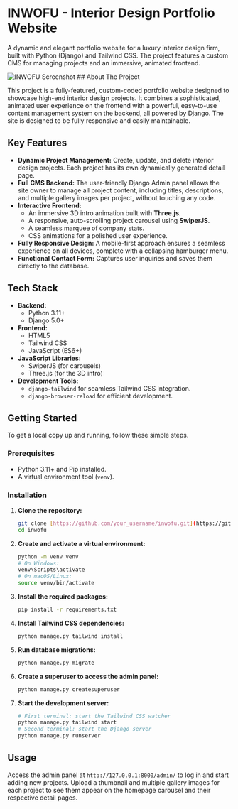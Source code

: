 # INWOFU - Interior Design Portfolio Website

A dynamic and elegant portfolio website for a luxury interior design firm, built with Python (Django) and Tailwind CSS. The project features a custom CMS for managing projects and an immersive, animated frontend.

![INWOFU Screenshot](placeholder.png) ## About The Project

This project is a fully-featured, custom-coded portfolio website designed to showcase high-end interior design projects. It combines a sophisticated, animated user experience on the frontend with a powerful, easy-to-use content management system on the backend, all powered by Django. The site is designed to be fully responsive and easily maintainable.

## Key Features

* **Dynamic Project Management:** Create, update, and delete interior design projects. Each project has its own dynamically generated detail page.
* **Full CMS Backend:** The user-friendly Django Admin panel allows the site owner to manage all project content, including titles, descriptions, and multiple gallery images per project, without touching any code.
* **Interactive Frontend:**
    * An immersive 3D intro animation built with **Three.js**.
    * A responsive, auto-scrolling project carousel using **SwiperJS**.
    * A seamless marquee of company stats.
    * CSS animations for a polished user experience.
* **Fully Responsive Design:** A mobile-first approach ensures a seamless experience on all devices, complete with a collapsing hamburger menu.
* **Functional Contact Form:** Captures user inquiries and saves them directly to the database.

## Tech Stack

* **Backend:**
    * Python 3.11+
    * Django 5.0+
* **Frontend:**
    * HTML5
    * Tailwind CSS
    * JavaScript (ES6+)
* **JavaScript Libraries:**
    * SwiperJS (for carousels)
    * Three.js (for the 3D intro)
* **Development Tools:**
    * `django-tailwind` for seamless Tailwind CSS integration.
    * `django-browser-reload` for efficient development.

## Getting Started

To get a local copy up and running, follow these simple steps.

### Prerequisites

* Python 3.11+ and Pip installed.
* A virtual environment tool (`venv`).

### Installation

1.  **Clone the repository:**
    ```sh
    git clone [https://github.com/your_username/inwofu.git](https://github.com/your_username/inwofu.git)
    cd inwofu
    ```
2.  **Create and activate a virtual environment:**
    ```sh
    python -m venv venv
    # On Windows:
    venv\Scripts\activate
    # On macOS/Linux:
    source venv/bin/activate
    ```
3.  **Install the required packages:**
    ```sh
    pip install -r requirements.txt
    ```
4.  **Install Tailwind CSS dependencies:**
    ```sh
    python manage.py tailwind install
    ```
5.  **Run database migrations:**
    ```sh
    python manage.py migrate
    ```
6.  **Create a superuser to access the admin panel:**
    ```sh
    python manage.py createsuperuser
    ```
7.  **Start the development server:**
    ```sh
    # First terminal: start the Tailwind CSS watcher
    python manage.py tailwind start
    # Second terminal: start the Django server
    python manage.py runserver
    ```

## Usage

Access the admin panel at `http://127.0.0.1:8000/admin/` to log in and start adding new projects. Upload a thumbnail and multiple gallery images for each project to see them appear on the homepage carousel and their respective detail pages.
